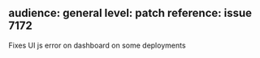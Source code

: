 audience: general
level: patch
reference: issue 7172
---

Fixes UI js error on dashboard on some deployments
